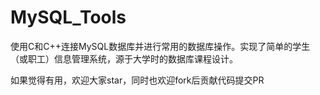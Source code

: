 # MySQL_Tools

使用C和C++连接MySQL数据库并进行常用的数据库操作。实现了简单的学生（或职工）信息管理系统，源于大学时的数据库课程设计。

如果觉得有用，欢迎大家star，同时也欢迎fork后贡献代码提交PR
